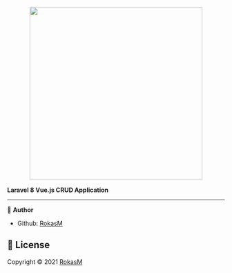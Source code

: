<p align="center"><img src="https://upload.wikimedia.org/wikipedia/commons/thumb/9/95/Vue.js_Logo_2.svg/1200px-Vue.js_Logo_2.svg.png" width="400"></p>

**Laravel 8 Vue.js CRUD Application**

-------------------------
👤 **Author**

- Github: [RokasM](https://github.com/gerulisss)


 📝 **License**
------------------------
Copyright © 2021 [RokasM](https://rokasm.lt)<br />

